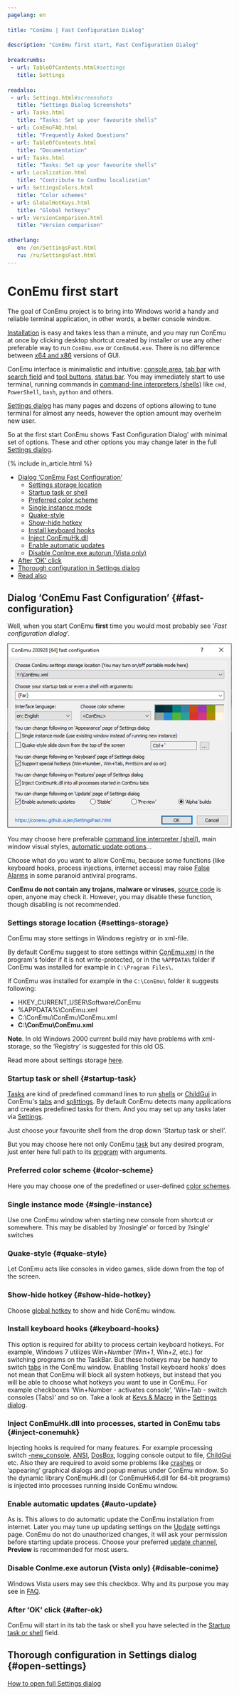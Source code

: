 ```yaml
---
pagelang: en

title: "ConEmu | Fast Configuration Dialog"

description: "ConEmu first start, Fast Configuration Dialog"

breadcrumbs:
 - url: TableOfContents.html#settings
   title: Settings

readalso:
 - url: Settings.html#screenshots
   title: "Settings Dialog Screenshots"
 - url: Tasks.html
   title: "Tasks: Set up your favourite shells"
 - url: ConEmuFAQ.html
   title: "Frequently Asked Questions"
 - url: TableOfContents.html
   title: "Documentation"
 - url: Tasks.html
   title: "Tasks: Set up your favourite shells"
 - url: Localization.html
   title: "Contribute to ConEmu localization"
 - url: SettingsColors.html
   title: "Color schemes"
 - url: GlobalHotKeys.html
   title: "Global hotkeys"
 - url: VersionComparison.html
   title: "Version comparison"

otherlang:
   en: /en/SettingsFast.html
   ru: /ru/SettingsFast.html
---
```


# ConEmu first start

The goal of ConEmu project is to bring into Windows world
a handy and reliable terminal application, in other words,
a better console window.

[Installation](Installation.html) is easy and takes less than a minute,
and you may run ConEmu at once by clicking desktop shortcut created by installer
or use any other preferable way to run `ConEmu.exe` or `ConEmu64.exe`.
There is no difference between [x64 and x86](VersionComparison.html#x64-or-x86) versions of GUI.

ConEmu interface is minimalistic and intuitive: [console area](VirtualConsole.html),
[tab bar](TabBar.html) with [search field](SearchBar.html)
and [tool buttons](ToolBar.html), [status bar](StatusBar.html).
You may immediately start to use terminal, running
commands in [command-line interpreters (shells)](TerminalVsShell.html)
like `cmd`, `PowerShell`, `bash`, `python` and others.

[Settings dialog](Settings.html) has many pages and dozens of options
allowing to tune terminal for almost any needs,
however the option amount may overhelm new user.

So at the first start ConEmu shows ‘Fast Configuration Dialog’
with minimal set of options.
These and other options you may change later in the full [Settings dialog](Settings.html).

{% include in_article.html %}


* [Dialog ‘ConEmu Fast Configuration’](#fast-configuration)
  * [Settings storage location](#settings-storage)
  * [Startup task or shell](#startup-task)
  * [Preferred color scheme](#color-scheme)
  * [Single instance mode](#single-instance)
  * [Quake-style](#quake-style)
  * [Show-hide hotkey](#show-hide-hotkey)
  * [Install keyboard hooks](#keyboard-hooks)
  * [Inject ConEmuHk.dll](#inject-conemuhk)
  * [Enable automatic updates](#auto-update)
  * [Disable ConIme.exe autorun (Vista only)](#disable-conime)
* [After ‘OK’ click](#after-ok)
* [Thorough configuration in Settings dialog](#open-settings)
* [Read also](#read-also)


## Dialog ‘ConEmu Fast Configuration’  {#fast-configuration}

Well, when you start ConEmu **first** time you would most probably see
‘*Fast configuration dialog*’.

![ConEmu's Fast configuration dialog](/img/Settings-Fast.png)

You may choose here
preferable [command line interpreter (shell)](TerminalVsShell.html),
main window visual styles,
[automatic update options](SettingsUpdate.html)...

Choose what do you want to allow ConEmu, because some functions
(like keyboard hooks, process injections, internet access)
may raise [False Alarms](FalseAlarms.html) in some paranoid antiviral programs.

**ConEmu do not contain any trojans, malware or viruses**,
[source code](Source.html) is open, anyone may check it.
However, you may disable these function, though disabling is not recommended.



### Settings storage location   {#settings-storage}

ConEmu may store settings in Windows registry or in xml-file.

By default ConEmu suggest to store settings within
[ConEmu.xml](ConEmuXml.html)
in the program's folder if it is not write-protected,
or in the `%APPDATA%` folder if ConEmu was installed
for example in `C:\Program Files\`.

If ConEmu was installed for example in the `C:\ConEmu\` folder it suggests following:

* HKEY_CURRENT_USER\Software\ConEmu
* %APPDATA%\ConEmu.xml
* C:\ConEmu\ConEmu\ConEmu.xml
* **C:\ConEmu\ConEmu.xml**

**Note**. In old Windows 2000 current build may have problems with xml-storage,
so the ‘Registry’ is suggested for this old OS.

Read more about settings storage [here](ConEmuXml.html).


### Startup task or shell   {#startup-task}

[Tasks](Tasks.html) are kind of predefined command lines
to run [shells](TerminalVsShell.html) or [ChildGui](ChildGui.html)
in ConEmu's [tabs](TabBar.html) and [splittings](SplitScreen.html).
By default ConEmu detects many applications and creates predefined tasks for them.
And you may set up any tasks later via [Settings](SettingsTasks.html).

Just choose your favourite shell from the drop down ‘Startup task or shell’.

But you may choose here not only ConEmu [task](Tasks.html)
but any desired program, just enter here full path to its
[program](https://wikipedia.org/wiki/Executable)
with arguments.


### Preferred color scheme   {#color-scheme}

Here you may choose one of the predefined or user-defined [color schemes](SettingsColors.html).


### Single instance mode   {#single-instance}

Use one ConEmu window when starting new console from shortcut or somewhere. This may be disabled by ‘/nosingle’ or forced by ‘/single’ switches


### Quake-style   {#quake-style}

Let ConEmu acts like consoles in video games, slide down from the top of the screen.


### Show-hide hotkey   {#show-hide-hotkey}

Choose [global hotkey](GlobalHotKeys.html) to show and hide ConEmu window.


### Install keyboard hooks   {#keyboard-hooks}

This option is required for ability to process certain
keyboard hotkeys.
For example, Windows 7 utilizes Win+*Number* (Win+*1*, Win+*2*, etc.)
for switching programs on the TaskBar.
But these hotkeys may be handy to switch [tabs](TabBar.html) in the ConEmu window.
Enabling ‘Install keyboard hooks’ does not mean that ConEmu will block
all system hotkeys,
but instead that you will be able to choose
what hotkeys you want to use in ConEmu.
For example checkboxes ‘Win+Number - activates console’,
‘Win+Tab - switch consoles (Tabs)’ and so on.
Take a look at [Keys & Macro](SettingsHotkeys.html) in the [Settings dialog](Settings.html).


### Inject ConEmuHk.dll into processes, started in ConEmu tabs   {#inject-conemuhk}

Injecting hooks is required for many features.
For example processing switch [-new_console](NewConsole.html),
[ANSI](AnsiEscapeCodes.html), [DosBox](DosBox.html),
logging console output to file, [ChildGui](ChildGui.html) etc.
Also they are required to avoid some problems like [crashes](MicrosoftBugs.html)
or ‘appearing’ graphical dialogs and popup menus under ConEmu window.
So the dynamic library ConEmuHk.dll (or ConEmuHk64.dll for 64-bit programs)
is injected into processes running inside ConEmu window.



### Enable automatic updates   {#auto-update}

As is. This allows to do automatic update the ConEmu installation from internet.
Later you may tune up updating settings on the
[Update](SettingsUpdate.html) settings page.
ConEmu do not do unauthorized changes, it will ask your permission
before starting update process.
Choose your preferred [update channel](VersionComparison.html#release-stages),
**Preview** is recommended for most users.


### Disable ConIme.exe autorun (Vista only)   {#disable-conime}

Windows Vista users may see this checkbox.
Why and its purpose you may see in [FAQ](ConEmuFAQ.html#Windows_Vista).


### After ‘OK’ click   {#after-ok}

ConEmu will start in its tab the task or shell you have selected
in the [Startup task or shell](#startup-task) field.


## Thorough configuration in Settings dialog  {#open-settings}

[How to open full Settings dialog](Settings.html#Settings_dialog)
